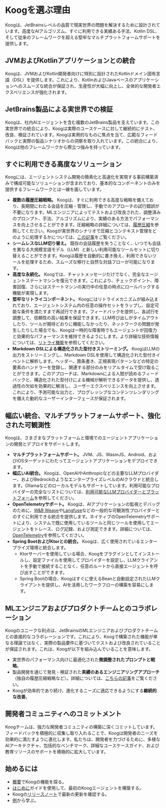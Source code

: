 # Koogを選ぶ理由

Koogは、JetBrainsレベルの品質で現実世界の問題を解決するために設計されています。高度なAIアルゴリズム、すぐに利用できる実績ある手法、Kotlin DSL、そして従来のフレームワークを超える堅牢なマルチプラットフォームサポートを提供します。

## JVMおよびKotlinアプリケーションとの統合

Koogは、JVMおよびKotlin開発者向けに特別に設計されたKotlinドメイン固有言語（DSL）を提供します。これにより、KotlinおよびJavaベースのアプリケーションへのスムーズな統合が保証され、生産性が大幅に向上し、全体的な開発者エクスペリエンスが強化されます。

## JetBrains製品による実世界での検証

Koogは、社内AIエージェントを含む複数のJetBrains製品を支えています。この実世界での統合により、Koogは実際のユースケースに対して継続的にテスト、改良、検証されています。Koogは実用的なものに焦点を当て、広範なフィードバックと実際の製品シナリオからの洞察を取り入れています。この統合により、Koogは他のフレームワークから際立つ強みを持っています。

## すぐに利用できる高度なソリューション

Koogには、エージェントシステム開発の簡素化と高速化を実現する事前構築済みで構成可能なソリューションが含まれており、基本的なコンポーネントのみを提供するフレームワークとは一線を画しています。

*   **複数の履歴圧縮戦略。** Koogは、すぐに利用できる高度な戦略を備えており、長期間にわたる会話を圧縮・管理し、手動でのアプローチの試行錯誤が不要になります。MLエンジニアによってテストおよび改良された、調整済みのプロンプト、手法、アルゴリズムにより、実績のある方法でパフォーマンスを向上させることができます。圧縮戦略の詳細については、[履歴圧縮](https://docs.koog.ai/history-compression/)を参照してください。Koogが実世界のシナリオで圧縮とコンテキスト管理をどのように処理するかについては、[この記事](https://blog.jetbrains.com/ai/2025/07/when-tool-calling-becomes-an-addiction-debugging-llm-patterns-in-koog/)をご覧ください。
*   **シームレスなLLM切り替え。** 既存の会話履歴を失うことなく、いつでも会話を異なる大規模言語モデル（LLM）と新しい利用可能なツールセットに切り替えることができます。Koogは履歴を自動的に書き換え、利用できないツールを処理するため、スムーズな移行と自然な対話フローが可能になります。
*   **高度な永続化。** Koogでは、チャットメッセージだけでなく、完全なエージェントステートマシンを復元できます。これにより、チェックポイント、障害回復、さらにはステートマシンの実行中の任意の時点にロールバックする機能が実現します。
*   **堅牢なリトライコンポーネント。** Koogにはリトライメカニズムが組み込まれており、エージェントシステム内の任意の操作セットをラップし、設定可能な条件を満たすまで再試行できます。フィードバックを提供し、各試行を調整して、信頼性の高い結果を保証できます。LLM呼び出しがタイムアウトしたり、ツールが期待どおりに機能しなかったり、ネットワークの問題が発生したりした場合でも、Koogは一時的な障害時でもエージェントが回復力と効果的なパフォーマンスを維持できるようにします。より詳細な技術情報については、[リトライ機能](https://docs.koog.ai/history-compression/)を参照してください。
*   **Markdown DSLによる構造化された型付きストリーミング。** KoogはLLMの出力をストリーミングし、Markdown DSLを使用して構造化された型付きイベントに解析します。ヘッダー、箇条書き、正規表現パターンなどの特定の要素のハンドラーを登録し、関連する部分のみをリアルタイムで受け取ることができます。このアプローチは、Markdownによる人間が読めるフィードバックと、構造化された型付けによる機械が解析できるデータを提供し、透過性の欠如を効果的に解消し、ユーザーエクスペリエンスを向上させます。これにより、予測可能な出力と、プログレッシブなコンテンツレンダリングを備えた動的なユーザーインターフェースが保証されます。

## 幅広い統合、マルチプラットフォームサポート、強化された可観測性

Koogは、さまざまなプラットフォームと環境でのエージェントアプリケーションの開発とデプロイをサポートします。

*   **マルチプラットフォームサポート。** JVM、JS、WasmJS、Android、およびiOSターゲットにわたってエージェントアプリケーションをデプロイできます。
*   **幅広いAI統合。** Koogは、OpenAIやAnthropicなどの主要なLLMプロバイダー、およびBedrockのようなエンタープライズレベルのAIクラウドと統合します。Ollamaなどのローカルモデルもサポートしています。利用可能なプロバイダーの完全なリストについては、[利用可能なLLMプロバイダーとプラットフォーム](https://docs.koog.ai/#available-llm-providers-and-platforms)を参照してください。
*   **OpenTelemetryサポート。** Koogは、AIアプリケーションの監視とデバッグのために、[W&B Weave](https://wandb.ai/site/weave/)や[Langfuse](https://langfuse.com/)などの一般的な可観測性プロバイダーとのすぐに利用できる統合を提供します。ネイティブのOpenTelemetryサポートにより、システムで既に使用しているツールと同じツールを使用してエージェントをトレース、ログ記録、および測定できます。詳細については、[OpenTelemetry](https://docs.koog.ai/opentelemetry-support/)を参照してください。
*   **Spring BootおよびKtorとの統合。** Koogは、広く使用されているエンタープライズ環境と統合します。
    *   Ktorサーバーを使用している場合、Koogをプラグインとしてインストールし、設定ファイルを使用してプロバイダーを設定し、LLMクライアントを手動で接続することなく、任意のルートから直接エージェントを呼び出すことができます。
    *   Spring Bootの場合、Koogはすぐに使えるBeanと自動設定されたLLMクライアントを提供し、AIを活用したワークフローの構築を容易にします。

## MLエンジニアおよびプロダクトチームとのコラボレーション

Koogのユニークな利点は、JetBrainsのMLエンジニアおよびプロダクトチームとの直接的なコラボレーションです。これにより、Koogで構築された機能が単なる理論ではなく、実際の製品要件に基づいてテストおよび改良されていることが保証されます。これは、Koogが以下を組み込んでいることを意味します。

*   実世界のパフォーマンス向けに最適化された**微調整されたプロンプトと戦略**。
*   製品開発を通じて発見・検証された**実績のあるエンジニアリングアプローチ**（独自の履歴圧縮戦略など）。詳細については、[こちらの記事](https://blog.jetbrains.com/ai/2025/07/when-tool-calling-becomes-an-addiction-debugging-llm-patterns-in-koog/)をご覧ください。
*   Koogが効率的であり続け、進化するニーズに適応できるようにする**継続的な改善**。

## 開発者コミュニティへのコミットメント

Koogチームは、強力な開発者コミュニティの構築に深くコミットしています。フィードバックを積極的に収集し取り入れることで、Koogは開発者のニーズを効果的に満たすように進化します。私たちは、開発者を力づけるために、多様なAIアーキテクチャ、包括的なベンチマーク、詳細なユースケースガイド、および教育リソースのサポートを積極的に拡大しています。

## 始めるには

*   [概要](https://docs.koog.ai/)でKoogの機能を探る。
*   [はじめに](https://docs.koog.ai/single-run-agents/)ガイドを使用して、最初のKoogエージェントを構築する。
*   Koogの[リリースノート](https://github.com/JetBrains/koog/blob/main/CHANGELOG.md)で最新の更新を確認する。
*   [例](https://docs.koog.ai/examples/)から学ぶ。